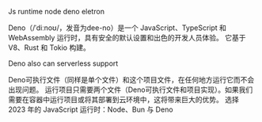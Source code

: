 Js runtime node  deno eletron



Deno（/ˈdiːnoʊ/，发音为dee-no）是一个 JavaScript、TypeScript 和 WebAssembly 运行时，具有安全的默认设置和出色的开发人员体验。
它基于 V8、Rust 和 Tokio 构建。


Deno also can serverless support


Deno可执行文件（同样是单个文件）和这个项目文件，在任何地方运行它而不会出现问题。
运行项目只需要两个文件（Deno可执行文件和项目实现）。如果我们需要在容器中运行项目或将其部署到云环境中，这将带来巨大的优势。
选择 2023 年的 JavaScript 运行时：Node、Bun 与 Deno


